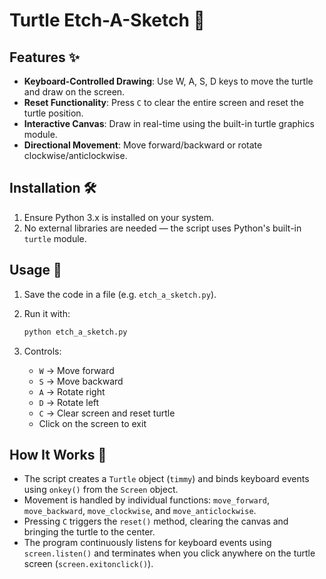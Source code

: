 # Turtle Etch-A-Sketch 🎨

## Features ✨
- **Keyboard-Controlled Drawing**: Use W, A, S, D keys to move the turtle and draw on the screen.
- **Reset Functionality**: Press `C` to clear the entire screen and reset the turtle position.
- **Interactive Canvas**: Draw in real-time using the built-in turtle graphics module.
- **Directional Movement**: Move forward/backward or rotate clockwise/anticlockwise.

## Installation 🛠️
1. Ensure Python 3.x is installed on your system.
2. No external libraries are needed — the script uses Python's built-in `turtle` module.

## Usage 🚀
1. Save the code in a file (e.g. `etch_a_sketch.py`).
2. Run it with:
   ```bash
   python etch_a_sketch.py

3. Controls:

   * `W` → Move forward
   * `S` → Move backward
   * `A` → Rotate right
   * `D` → Rotate left
   * `C` → Clear screen and reset turtle
   * Click on the screen to exit

## How It Works 🧩

* The script creates a `Turtle` object (`timmy`) and binds keyboard events using `onkey()` from the `Screen` object.
* Movement is handled by individual functions: `move_forward`, `move_backward`, `move_clockwise`, and `move_anticlockwise`.
* Pressing `C` triggers the `reset()` method, clearing the canvas and bringing the turtle to the center.
* The program continuously listens for keyboard events using `screen.listen()` and terminates when you click anywhere on the turtle screen (`screen.exitonclick()`).

```

